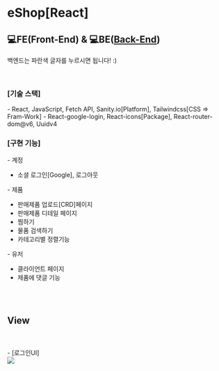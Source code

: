 <h1> eShop[React]</h1>

<h2>💻FE(Front-End) & 💻BE(<a href="https://github.com/CodingScript990/eShop/blob/main-back/README.md">Back-End</a>)</h2>
<p>백엔드는 파란색 글자를 누르시면 됩니다! :)</p>
<br/>
<h3>[기술 스택]</h3>
 - React, JavaScript, Fetch API, Sanity.io[Platform], Tailwindcss[CSS => Fram-Work]
 - React-google-login, React-icons[Package], React-router-dom@v6, Uuidv4
<br/>
<h3>[구현 기능]</h3>
 - 계정
<ul>
  <li>소셜 로그인[Google], 로그아웃</li>
</ul> 
 - 제품 
 <ul>
  <li>판매제품 업로드[CRD]페이지</li>
  <li>판매제품 디테일 페이지</li>
  <li>찜하기</li>
  <li>물품 검색하기</li>
  <li>카테고리별 정렬기능</li>
</ul>
 - 유저
<ul>
  <li>클라이언트 페이지</li>
  <li>제품에 댓글 기능</li>
</ul>
<br/>
<br/>
<h2>View</h2>
<br/>
<br/>
- [로그인UI]
<br/>
<div style="width: 100%; height: 100%;">
 <img src="https://user-images.githubusercontent.com/70142090/161568990-c0172caa-4861-45d4-b267-fa70683aaabb.png"/>
</div>
<br/>
- [메인UI]
<br/>
<div>
 <img src="https://user-images.githubusercontent.com/70142090/161785988-33980c47-1f36-4b14-8b6e-cea2d97d472c.png" />
</div>
<br/>
- [카테고리UI]
<br/>
<div>
 <img src="https://user-images.githubusercontent.com/70142090/161786360-6949c497-1c61-466d-afa5-a5f29d482982.png" />
</div>
<br/>
- [클라이언트UI]
<br/>
<div>
 <img src="https://user-images.githubusercontent.com/70142090/161786592-1905bec3-3729-4aea-b58d-557d4ea0ef8f.png" />
</div>
<br/>
- [제품 디테일UI]
<br/>
<div>
 <img src="https://user-images.githubusercontent.com/70142090/161787060-d25afc7a-6183-4bce-a314-7094fcf8dac8.png" />
</div>
<br/>
- [댓글UI]
<br/>
<div>
 <img src="https://user-images.githubusercontent.com/70142090/161787090-28d2219a-3050-41c6-bd7e-4e791c5ded48.png" />
</div>
<br/>
- [제품 업로드UI]
<br/>
<div>
 <img src="https://user-images.githubusercontent.com/70142090/161787688-e8d84b28-b2c5-4c0f-a1f2-fd1b4fd8b398.png" />
</div>
